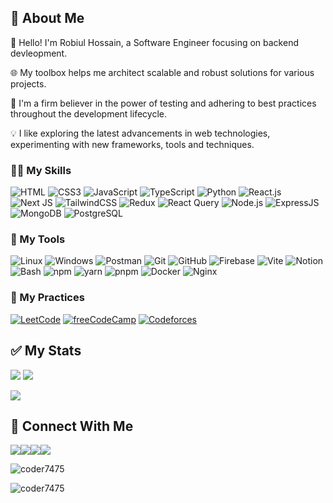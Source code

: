 <!--<div id="header" align="center">
  <img src="https://raw.githubusercontent.com/coder7475/coder7475/main/banner.png"  />
</div>
!-->

## 📖 About Me 


👋 Hello! I'm Robiul Hossain, a Software Engineer focusing on backend devleopment.

🌐 My toolbox helps me architect scalable and robust solutions for various projects.

🧪 I'm a firm believer in the power of testing and adhering to best practices throughout the development lifecycle.

💡 I like exploring the latest advancements in web technologies, experimenting with new frameworks, tools and techniques.

<!---
## 🚀 About Me:


<!--
**coder7475/coder7475** is a ✨ _special_ ✨ repository because its `README.md` (this file) appears on your GitHub profile.

Here are some ideas to get you started:

- 🤔 I’m thinking about creating
- 👯 I’m looking to collaborate on ...
- 🌱 I’m currently learning ...
-  Pronouns: ...
-  Fun fact: ...
-->

### 👨‍💻 My Skills

<!-- <p>
  <a href="https://skillicons.dev">
    <img src="https://skillicons.dev/icons?i=html,css,javascript" />
  </a>
</p> -->
<!-- <p>
    <img src="https://skillicons.dev/icons?i=html,css,javascript,typescript,python,tailwindcss,materialui,react,nextjs,redux" />
</p>

<p >
    <img src="https://skillicons.dev/icons?i=nodejs,deno,bun,expressjs,prisma,mongodb,postgres,jest,vitest,cypress" />
</p> -->

![HTML](https://img.shields.io/badge/HTML5-E34F26?style=flat-square&logo=html5&logoColor=white)
![CSS3](https://img.shields.io/badge/CSS3-1572B6?style=flat-square&logo=css3&logoColor=white)
![JavaScript](https://img.shields.io/badge/JavaScript-F7DF1E?style=flat-square&logo=javascript&logoColor=black)
![TypeScript](https://img.shields.io/badge/TypeScript-007ACC?style=flat-square&logo=typescript&logoColor=white)
![Python](https://img.shields.io/badge/Python-3670A0?style=flat-square&logo=python&logoColor=white)
![React.js](https://img.shields.io/badge/React.js-0081CB?style=flat-square&logo=react&logoColor=61DAFB)
![Next JS](https://img.shields.io/badge/Next-black?style=flat-square&logo=next.js&logoColor=white)
![TailwindCSS](https://img.shields.io/badge/Tailwind_CSS-38B2AC?style=flat-square&logo=tailwind-css&logoColor=white)
![Redux](https://img.shields.io/badge/Redux-593D88?style=flat-square&logo=redux&logoColor=white)
![React Query](https://img.shields.io/badge/-React%20Query-FF4154?style=flat-square&logo=react%20query&logoColor=white)
![Node.js](https://img.shields.io/badge/Node.js-43853D?style=flat-square&logo=node.js&logoColor=white)
![ExpressJS](https://img.shields.io/badge/Express.js-404D59?style=flat-square)
![MongoDB](https://img.shields.io/badge/MongoDB-4EA94B?style=flat-square&logo=mongodb&logoColor=white)
![PostgreSQL](https://img.shields.io/badge/PostgreSQL-316192?style=flat-square&logo=postgresql&logoColor=white)

### 🔧 My Tools

![Linux](https://img.shields.io/badge/Linux-FCC624?style=flat-square&logo=linux&logoColor=black)
![Windows](https://img.shields.io/badge/Windows-0078D6?style=flat-square&logo=windows&logoColor=white)
![Postman](https://img.shields.io/badge/Postman-F56723?style=flat-square&logo=Postman&logoColor=white)
![Git](https://img.shields.io/badge/Git-F0503C?style=flat-square&logo=git&logoColor=white)
![GitHub](https://img.shields.io/badge/GitHub-1210A6?style=flat-square&logo=github&logoColor=black)
![Firebase](https://img.shields.io/badge/firebase-%23039BE5.svg?style=flat-square&logo=firebase&logoColor=yellow)
![Vite](https://img.shields.io/badge/Vite-593D88?style=flat-square&logo=vite&logoColor=white)
![Notion](https://img.shields.io/badge/Notion-C4C7CC?style=flat-square&logo=notion&logoColor=black)
![Bash](https://img.shields.io/badge/Bash-324C6C?style=flat-square&logo=gnu&logoColor=white)
![npm](https://img.shields.io/badge/npm-E8232D?style=flat-square&logo=npm&logoColor=white)
![yarn](https://img.shields.io/badge/yarn-2CC41A?style=flat-square&logo=yarn&logoColor=black)
![pnpm](https://img.shields.io/badge/pnpm-43B581?style=flat-square&logo=pnpm&logoColor=black)
![Docker](https://img.shields.io/badge/Docker-0DB7ED?style=flat-square&logo=docker&logoColor=white)
![Nginx](https://img.shields.io/badge/Nginx-0076C8?style=flat-square&logo=nginx&logoColor=white)

### 🏃 My Practices

[![LeetCode](https://img.shields.io/badge/Profile-LeetCode-yellow)](https://leetcode.com/u/robiul_hossain/)
[![freeCodeCamp](https://img.shields.io/badge/Profile-freeCodeCamp-black)](https://www.freecodecamp.org/coder7475)
[![Codeforces](https://img.shields.io/badge/Profile-Codeforces-blue)](https://codeforces.com/profile/robiulhossain7475)

<!-- <p >
    <img src="https://skillicons.dev/icons?i=linux,windows,vscode,git,bash,npm,pnpm,vercel,firebase" />
</p>

<p >
    <img src="https://skillicons.dev/icons?i=postman,figma,vite,github,notion,devto,yarn,nginx,docker" />
</p> -->

## ✅ My Stats

<p>

![](http://github-profile-summary-cards.vercel.app/api/cards/repos-per-language?username=coder7475&theme=blue_green) ![](http://github-profile-summary-cards.vercel.app/api/cards/most-commit-language?username=coder7475&theme=blue_green)

![](http://github-profile-summary-cards.vercel.app/api/cards/profile-details?username=coder7475&theme=blue_green)

</p>
<!--
 [![GitHub Streak](https://github-readme-streak-stats.demolab.com?user=coder7475&theme=vue-dark)](https://git.io/streak-stats) 
![](http://github-profile-summary-cards.vercel.app/api/cards/productive-time?username=coder7475&theme=blue_green&utcOffset=6) 
-->

## 👥 Connect With Me 

[<img src="https://skillicons.dev/icons?i=linkedin">](https://www.linkedin.com/in/robiul-hossain-298298265/)[<img src="https://skillicons.dev/icons?i=gmail" />](mailto:robiulhossain7475@gmail.com)[<img src="https://skillicons.dev/icons?i=twitter" />](https://x.com/robiul7475)[<img src="https://skillicons.dev/icons?i=leetcode" />](https://x.com/robiul7475)

![coder7475](https://komarev.com/ghpvc/?username=coder7475)

![coder7475](https://komarev.com/ghpvc/?username=coder7475)
